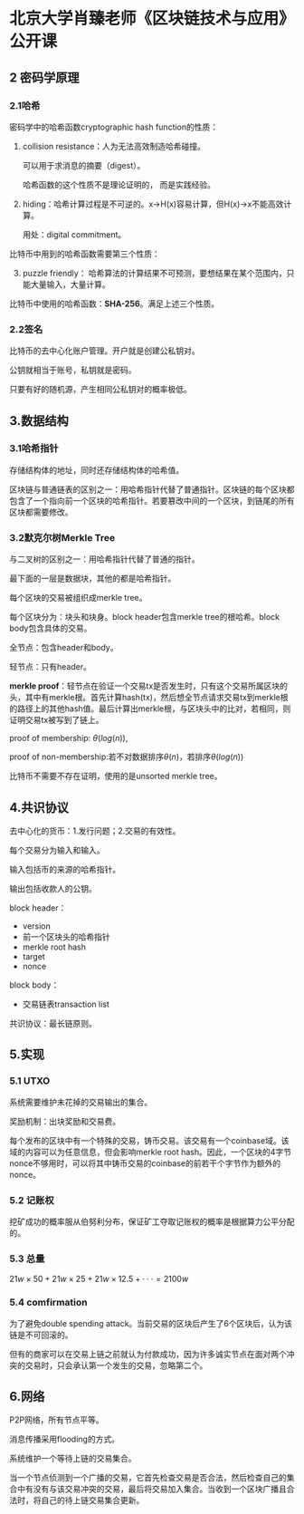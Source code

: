 # 北京大学肖臻老师《区块链技术与应用》公开课



## 2 密码学原理

### 2.1哈希

密码学中的哈希函数cryptographic hash function的性质：

1. collision resistance：人为无法高效制造哈希碰撞。

    可以用于求消息的摘要（digest）。

    哈希函数的这个性质不是理论证明的， 而是实践经验。

2. hiding：哈希计算过程是不可逆的。x→H(x)容易计算，但H(x)→x不能高效计算。

    用处：digital commitment。

比特币中用到的哈希函数需要第三个性质：

3. puzzle friendly： 哈希算法的计算结果不可预测，要想结果在某个范围内，只能大量输入，大量计算。

比特币中使用的哈希函数：**SHA-256**。满足上述三个性质。



### 2.2签名

比特币的去中心化账户管理。开户就是创建公私钥对。

公钥就相当于账号，私钥就是密码。

只要有好的随机源，产生相同公私钥对的概率极低。



## 3.数据结构

### 3.1哈希指针

存储结构体的地址，同时还存储结构体的哈希值。

区块链与普通链表的区别之一：用哈希指针代替了普通指针。区块链的每个区块都包含了一个指向前一个区块的哈希指针。若要篡改中间的一个区块，到链尾的所有区块都需要修改。



### 3.2默克尔树Merkle Tree

与二叉树的区别之一：用哈希指针代替了普通的指针。

最下面的一层是数据块，其他的都是哈希指针。

每个区块的交易被组织成merkle tree。

每个区块分为：块头和块身。block header包含merkle tree的根哈希。block body包含具体的交易。

全节点：包含header和body。

轻节点：只有header。

**merkle proof**：轻节点在验证一个交易tx是否发生时，只有这个交易所属区块的头，其中有merkle根。首先计算hash(tx)，然后想全节点请求交易tx到merkle根的路径上的其他hash值。最后计算出merkle根，与区块头中的比对，若相同，则证明交易tx被写到了链上。

proof of membership: $\theta(log(n))$,

proof of non-membership:若不对数据排序$\theta(n)$，若排序$\theta(log(n))$

比特币不需要不存在证明，使用的是unsorted merkle tree。



## 4.共识协议

去中心化的货币：1.发行问题；2.交易的有效性。

每个交易分为输入和输入。

输入包括币的来源的哈希指针。

输出包括收款人的公钥。



block header：

+ version
+ 前一个区块头的哈希指针
+ merkle root hash
+ target
+ nonce

block body：

+ 交易链表transaction list

共识协议：最长链原则。



## 5.实现

### 5.1 UTXO

系统需要维护未花掉的交易输出的集合。

奖励机制：出块奖励和交易费。

每个发布的区块中有一个特殊的交易，铸币交易。该交易有一个coinbase域。该域的内容可以为任意信息，但会影响merkle root hash。因此，一个区块的4字节nonce不够用时，可以将其中铸币交易的coinbase的前若干个字节作为额外的nonce。

### 5.2 记账权

挖矿成功的概率服从伯努利分布，保证矿工夺取记账权的概率是根据算力公平分配的。



### 5.3 总量

$21w\times50+21w\times25+21w\times12.5+···=2100w$

### 5.4 comfirmation

为了避免double spending attack。当前交易的区块后产生了6个区块后，认为该链是不可回滚的。

但有的商家可以在交易上链之前就认为付款成功，因为许多诚实节点在面对两个冲突的交易时，只会承认第一个发生的交易，忽略第二个。



## 6.网络

P2P网络，所有节点平等。

消息传播采用flooding的方式。

系统维护一个等待上链的交易集合。

当一个节点侦测到一个广播的交易，它首先检查交易是否合法，然后检查自己的集合中有没有与该交易冲突的交易，最后将交易加入集合。当收到一个区块广播且合法时，将自己的待上链交易集合更新。

 











